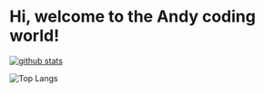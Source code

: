 # Hi, welcome to the Andy coding world!

[![github stats](https://github-readme-stats.vercel.app/api?username=Andy851127&show_icons=true&theme=tokyonight)](https://github.com/anuraghazra/github-readme-stats)

![Top Langs](https://getusetprofile.vercel.app/api/top-langs/?username=Andy851127&layout=compact&hide=html&theme=vue-dark)
